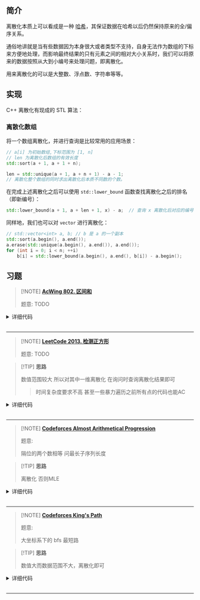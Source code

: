 
## 简介

离散化本质上可以看成是一种 [哈希](string/hash.md)，其保证数据在哈希以后仍然保持原来的全/偏序关系。

通俗地讲就是当有些数据因为本身很大或者类型不支持，自身无法作为数组的下标来方便地处理，而影响最终结果的只有元素之间的相对大小关系时，我们可以将原来的数据按照从大到小编号来处理问题，即离散化。

用来离散化的可以是大整数、浮点数、字符串等等。

## 实现

C++ 离散化有现成的 STL 算法：

### 离散化数组

将一个数组离散化，并进行查询是比较常用的应用场景：

```cpp
// a[i] 为初始数组,下标范围为 [1, n]
// len 为离散化后数组的有效长度
std::sort(a + 1, a + 1 + n);

len = std::unique(a + 1, a + n + 1) - a - 1;
// 离散化整个数组的同时求出离散化后本质不同数的个数。
```

在完成上述离散化之后可以使用 `std::lower_bound` 函数查找离散化之后的排名（即新编号）：

```cpp
std::lower_bound(a + 1, a + len + 1, x) - a;  // 查询 x 离散化后对应的编号
```

同样地，我们也可以对 `vector` 进行离散化：

```cpp
// std::vector<int> a, b; // b 是 a 的一个副本
std::sort(a.begin(), a.end());
a.erase(std::unique(a.begin(), a.end()), a.end());
for (int i = 0; i < n; ++i)
    b[i] = std::lower_bound(a.begin(), a.end(), b[i]) - a.begin();
```

## 习题

> [!NOTE] **[AcWing 802. 区间和](https://www.acwing.com/problem/content/804/)**
> 
> 题意: TODO

<details>
<summary>详细代码</summary>
<!-- tabs:start -->

##### **C++ yxc**

分析一下y总的代码。

主要分为5大步： 

1. 读输入。将每次读入的 x c push_back()到 add 中，将每次读入的位置 x push_back() 到 alls 中，将每次读入的 l r push_back() 到 query 中。 

2. 排序、去重。 
   
3. 通过遍历 add ，完成在离散化的数组映射到的 a 数组中进行加上 c 的操作（用到 find 函数）。 
   
4. 初始化 s 数组。 5.通过遍历 query ，完成求区间 [l,r] 的和。

```cpp
#include <iostream>
#include <vector>
#include <algorithm>

using namespace std;

typedef pair<int, int> PII;

const int N = 300010;

int n, m;
int a[N], s[N];

vector<int> alls;
vector<PII> add, query;

int find(int x) {
    int l = 0, r = alls.size() - 1;
    while (l < r) {
        int mid = l + r >> 1;
        if (alls[mid] >= x) r = mid;
        else l = mid + 1;
    }
    return r + 1;
}

vector<int>::iterator unique(vector<int> &a) {
    int j = 0;
    for (int i = 0; i < a.size(); i ++ )
        if (!i || a[i] != a[i - 1])
            a[j ++ ] = a[i];
    // a[0] ~ a[j - 1] 所有a中不重复的数

    return a.begin() + j;
}

int main() {
    cin >> n >> m;
    for (int i = 0; i < n; i ++ ) {
        int x, c;
        cin >> x >> c;
        add.push_back({x, c});

        alls.push_back(x);
    }

    for (int i = 0; i < m; i ++ ) {
        int l, r;
        cin >> l >> r;
        query.push_back({l, r});

        alls.push_back(l);
        alls.push_back(r);
    }

    // 去重
    sort(alls.begin(), alls.end());
    alls.erase(unique(alls), alls.end());

    // 处理插入
    for (auto item : add) {
        int x = find(item.first);
        a[x] += item.second;
    }

    // 预处理前缀和
    for (int i = 1; i <= alls.size(); i ++ ) s[i] = s[i - 1] + a[i];

    // 处理询问
    for (auto item : query) {
        int l = find(item.first), r = find(item.second);
        cout << s[r] - s[l - 1] << endl;
    }

    return 0;
}
```

##### **C++**

官方题解中：

> find 函数的功能，输入一个离散数组的位置（映射前的位置）x ：返回连续数组的位置 +1 （映射后的位置 +1 ）。 
> 
> +1 的目的是为了求区间和时少一步下标为 0 的判断

这个说法站不住脚，其实求区间和时可以直接让 find 返 回 l ，求区间和时使用 sum[i-1] + arr[i-1] 。

原题返回 +1 本质是使得 find 找到的下标范围0 ~ n-1 与前缀和的范围 1 ~ n 保持一致。其实在输出的时候求 sum[r+1]-sum[l] 同样能够实现这样的效果，而且更易理解。

```cpp
#include <bits/stdc++.h>
using namespace std;

int n, m, x, c, l, r;
int arr[300005], sum[300005];
vector<int> alls;  // 所有坐标 用于离散化
vector<pair<int, int>> add, query;

int find(int x) {
    int l = 0, r = alls.size() - 1;
    while (l < r) {
        int m = l + (r - l) / 2;
        if (alls[m] < x)
            l = m + 1;
        else
            r = m;
    }
    return l;
}

/*
vector<int>::iterator unique(vector<int> &a) {
    int j = 0;
    for (int i = 0; i < a.size(); ++ i )
        if (!i || a[i] != a[i - 1]) a[j ++ ] = a[i];
    return a.begin() + j;
}
*/

int main() {
    scanf("%d%d", &n, &m);
    for (int i = 0; i < n; ++i) {
        scanf("%d%d", &x, &c);
        add.push_back({x, c});
        alls.push_back(x);
    }
    for (int i = 0; i < m; ++i) {
        scanf("%d%d", &l, &r);
        query.push_back({l, r});
        alls.push_back(l);
        alls.push_back(r);
    }
    // 排序去重
    sort(alls.begin(), alls.end());
    // c++内置函数
    alls.erase(unique(alls.begin(), alls.end()), alls.end());
    // alls.erase(unique(alls), alls.end());
    // 处理插入
    for (auto p : add) {
        int x = find(p.first);
        arr[x] += p.second;
    }
    // 预处理前缀和
    for (int i = 1; i <= alls.size(); ++i) sum[i] = sum[i - 1] + arr[i - 1];
    // 处理询问
    for (auto p : query) {
        int l = find(p.first), r = find(p.second);
        printf("%d\n", sum[r + 1] - sum[l]);
    }
}

/*
0 1 2 3 4 5 6
x 1 3 4 6 7 8
  2 6 0 0 5 0
0 2 8 8 8 13 13
查 1,3 下标 1,2 但是使用同一个find函数返回的是 0 1
*/
```

##### **Python**

```python
# 整数的离散化
# 比如：一个a有序序列的值域很大，但是数的个数很少；这个时候不能开一个非常大的数组（会超时），这个时候就需要把值域映射到从0开始自然数
# 离散化有两个问题：1）a数组中可能有重复元素，所以需要去重 ===> 在c++中推荐用库函数来完成：								 
#                     	 sort(alls.begin(), alls.end());
#                     	 alls.erase(unique(alls), alls.end());
#               2）需要可以快速映射，如何算出a里的每个值映射后的值是多少；找一个x在a中的下标是多少 ===> 由于是有序的，用二分来找。
#												 find(x) //找到第一个大于等于x的位置
def find(x):
    """二分查找模板，从索引数组alls中找到大于等于x的最小的索引"""
    l = 0
    r = len(alls) - 1
    while l < r:
        mid = l + r >> 1
        if alls[mid] >= x:
            r = mid  # ！！！if条件忘记了=号
        else:
            l = mid + 1
    return l + 1  # 因为要计算前缀和，所以加1保证索引从1开始


if __name__ == "__main__":
    n, m = map(int, input().split())
    N = 300010
    a = [0] * N  # 用于存储离散化后的索引和对应值，其中索引对应离散化后的索引，值对应离散化前索引的取值
    s = [0] * N  # 存a数组的前缀和数组

    add = []  # 存储插入操作的二元组
    query = []  # 存储查询操作的二元组

    alls = []  # 存储离散化前输入的所有索引，n+2*m

    for i in range(n):
        x, c = map(int, input().split())
        add.append((x, c))
        alls.append(x)

    for i in range(m):
        l, r = map(int, input().split())
        query.append((l, r))
        alls.append(l)
        alls.append(r)

    alls = list(set(sorted(alls)))  # 将alls数组排序并去重

    # 1. 处理插入
    for x, c in add:
        x2 = find(x)
        a[x2] += c

    # 2. 处理前缀和
    for i in range(1, len(alls) + 1):
        s[i] = s[i - 1] + a[i]

    # 3. 处理查询
    for l, r in query:
        l2 = find(l)
        r2 = find(r)
        res = s[r2] - s[l2 - 1]
        print(res)

# Acwing 759---橙子染色 也是一个离散化的问题。

```

<!-- tabs:end -->
</details>

<br>

* * *

> [!NOTE] **[LeetCode 2013. 检测正方形](https://leetcode-cn.com/problems/detect-squares/)**
> 
> 题意: TODO

> [!TIP] **思路**
> 
> 数值范围较大 所以对其中一维离散化 在询问时查询离散化结果即可
> 
> > 时间复杂度要求不高 甚至一些暴力遍历之前所有点的代码也能AC

<details>
<summary>详细代码</summary>
<!-- tabs:start -->

##### **C++**

```cpp
class DetectSquares {
public:
    const static int N = 1010;
    
    int g[N][N];
    set<int> xs[N];
    vector<int> dir = {-1, 1};
    
    int get(int a, int b, int c) {
        return a * b * c;
    }
    
    bool check(int x, int y) {
        // can be zero
        return x >= 0 && x < N && y >= 0 && y < N;
    }
    
    DetectSquares() {
        memset(g, 0, sizeof g);
    }
    
    void add(vector<int> point) {
        int x = point[0], y = point[1];
        g[x][y] ++ ;
        xs[x].insert(y);    // we donot care whether it's duplicated
    }
    
    int count(vector<int> point) {
        int res = 0;
        int x1 = point[0], y1 = point[1];
        for (auto y2 : xs[x1]) 
            if (y2 != y1) {
                int d = y2 - y1, x2 = x1;
                for (auto f : dir) {
                    int x3 = x1 + f * d, y3 = y1;
                    int x4 = x1 + f * d, y4 = y2;
                    if (check(x2, y2) && check(x3, y3) && check(x4, y4))
                        res += get(g[x2][y2], g[x3][y3], g[x4][y4]);
                }
            }
        return res;
    }
};

/**
 * Your DetectSquares object will be instantiated and called as such:
 * DetectSquares* obj = new DetectSquares();
 * obj->add(point);
 * int param_2 = obj->count(point);
 */
```

##### **Python**

```python

```

<!-- tabs:end -->
</details>

<br>

* * *

> [!NOTE] **[Codeforces Almost Arithmetical Progression](http://codeforces.com/problemset/problem/255/C)**
> 
> 题意: 
> 
> 隔位的两个数相等 问最长子序列长度

> [!TIP] **思路**
> 
> 离散化 否则MLE

<details>
<summary>详细代码</summary>
<!-- tabs:start -->

##### **C++**

```cpp
// Problem: C. Almost Arithmetical Progression
// Contest: Codeforces - Codeforces Round #156 (Div. 2)
// URL: https://codeforces.com/problemset/problem/255/C
// Memory Limit: 256 MB
// Time Limit: 1000 ms

#include <bits/stdc++.h>
using namespace std;

const static int N = 4e3 + 10;

int n, a[N];
// unordered_map<int, int> f[N]; // MLE
int f[N][N + N];

int idx = 0;
unordered_map<int, int> h;
int get(int x) {
    if (h.count(x))
        return h[x];
    return h[x] = ++idx;
}

int main() {
    cin >> n;
    int res = 0;
    for (int i = 1; i <= n; ++i) {
        cin >> a[i];
        a[i] = get(a[i]);
        for (int j = 1; j < i; ++j) {
            int d = a[i] - a[j];
            f[i][d + N] = max(f[i][d + N], f[j][-d + N] + 1);
            res = max(res, f[i][d + N] + 1);
        }
    }
    res = max(res, min(2, n));
    cout << res << endl;

    return 0;
}
```

##### **Python**

```python

```

<!-- tabs:end -->
</details>

<br>

* * *

> [!NOTE] **[Codeforces King's Path](http://codeforces.com/problemset/problem/242/C)**
> 
> 题意: 
> 
> 大坐标系下的 bfs 最短路

> [!TIP] **思路**
> 
> 数值大而数据范围不大，离散化即可

<details>
<summary>详细代码</summary>
<!-- tabs:start -->

##### **C++**

```cpp
// Problem: C. King's Path
// Contest: Codeforces - Codeforces Round #149 (Div. 2)
// URL: https://codeforces.com/problemset/problem/242/C
// Memory Limit: 256 MB
// Time Limit: 2000 ms

#include <bits/stdc++.h>
using namespace std;

using LL = long long;
using PII = pair<int, int>;

int dx[8] = {-1, -1, -1, 0, 1, 1, 1, 0}, dy[8] = {-1, 0, 1, 1, 1, 0, -1, -1};

int sx, sy, tx, ty;
int m;
unordered_map<int, int> r2idx;
vector<vector<PII>> segs;
unordered_map<LL, int> dis;

LL encode(LL x, LL y) { return (x << 32) | y; }

bool check(int x, int y) {
    if (r2idx.find(x) == r2idx.end())
        return false;
    auto& seg = segs[r2idx[x]];
    for (auto& [l, r] : seg)
        if (y >= l && y <= r)
            return true;
    return false;
}

int main() {
    ios::sync_with_stdio(false);
    cin.tie(nullptr);
    cout.tie(nullptr);

    cin >> sx >> sy >> tx >> ty;

    cin >> m;
    while (m--) {
        int r, a, b;
        cin >> r >> a >> b;
        if (r2idx.find(r) != r2idx.end())
            segs[r2idx[r]].push_back({a, b});
        else {
            r2idx[r] = segs.size();
            segs.push_back({{a, b}});
        }
    }
    for (auto& seg : segs)
        sort(seg.begin(), seg.end());

    if (check(sx, sy)) {
        queue<PII> q;
        q.push({sx, sy});
        dis[encode(sx, sy)] = 0;
        while (!q.empty()) {
            auto& [x, y] = q.front();
            q.pop();
            int d = dis[encode(x, y)];
            if (x == tx && y == ty) {
                cout << d << endl;
                return 0;
            }
            for (int i = 0; i < 8; ++i) {
                int nx = x + dx[i], ny = y + dy[i];
                if (check(nx, ny) && dis.find(encode(nx, ny)) == dis.end()) {
                    dis[encode(nx, ny)] = d + 1;
                    q.push({nx, ny});
                }
            }
        }
    }

    cout << -1 << endl;
    return 0;
}
```

##### **Python**

```python

```

<!-- tabs:end -->
</details>

<br>

* * *
